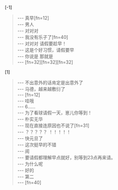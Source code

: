 
[-1] 
>--- 真早[fn=12]<br>
>--- 男人<br>
>--- 对对对<br>
>--- 我没有乐子了[fn=40]<br>
>--- 对对对 请假要趁早！<br>
>--- 这是个好习惯，请假要早<br>
>--- 你说是 那就是<br>
>--- [fn=32][fn=32][fn=32]<br>

[1] 
>--- 不出意外的话肯定是出意外了<br>
>--- 马德，越来越敷衍了<br>
>--- [fn=12]<br>
>--- 哇哦<br>
>--- 6……<br>
>--- 为了看球请假一天，崽儿你等到！<br>
>--- 朴实无华<br>
>--- 现在直接连原因也不说了[fn=31]<br>
>--- ？？？？？
！！！！！<br>
>--- 快元旦了<br>
>--- 这次挺早的不错<br>
>--- 阅<br>
>--- 要请假都理解早点就好，别等到23点再来请。<br>
>--- 为什么呢<br>
>--- 好的<br>
>--- 第二<br>
>--- [fn=40]<br>
